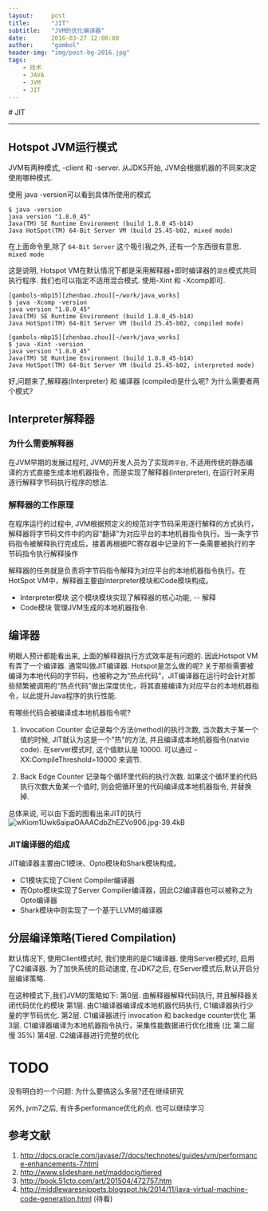 ```yaml
---
layout:     post
title:      "JIT"
subtitle:   "JVM的优化编译器"
date:       2016-03-27 12:00:00
author:     "gambol"
header-img: "img/post-bg-2016.jpg"
tags:
    - 技术
    - JAVA
    - JVM
    - JIT
---
```


﻿#  JIT

---

## Hotspot JVM运行模式
JVM有两种模式, -client  和 -server. 从JDK5开始, JVM会根据机器的不同来决定使用哪种模式.

使用 java  -version可以看到具体所使用的模式

    $ java -version 
    java version "1.8.0_45"
    Java(TM) SE Runtime Environment (build 1.8.0_45-b14)
    Java HotSpot(TM) 64-Bit Server VM (build 25.45-b02, mixed mode)

在上面命令里,除了  ```64-Bit Server``` 这个吸引我之外, 还有一个东西很有意思.  ```mixed mode```

这是说明, Hotspot VM在默认情况下都是采用解释器+即时编译器的```混合```模式共同执行程序.  我们也可以指定不适用混合模式. 使用-Xint 和 -Xcomp即可.

    [gambols-mbp15][zhenbao.zhou][~/work/java_works]
    $ java -Xcomp -version
    java version "1.8.0_45"
    Java(TM) SE Runtime Environment (build 1.8.0_45-b14)
    Java HotSpot(TM) 64-Bit Server VM (build 25.45-b02, compiled mode)
    
    [gambols-mbp15][zhenbao.zhou][~/work/java_works]
    $ java -Xint -version
    java version "1.8.0_45"
    Java(TM) SE Runtime Environment (build 1.8.0_45-b14)
    Java HotSpot(TM) 64-Bit Server VM (build 25.45-b02, interpreted mode)

好,问题来了,解释器(Interpreter) 和 编译器 (compiled)是什么呢? 为什么需要者两个模式?

## Interpreter解释器
### 为什么需要解释器
在JVM早期的发展过程时, JVM的开发人员为了实现```跨平台```, 不适用传统的静态编译的方式直接生成本地机器指令，而是实现了解释器(interpreter), 在运行时采用逐行解释字节码执行程序的想法.

### 解释器的工作原理
在程序运行的过程中, JVM根据预定义的规范对字节码采用逐行解释的方式执行，解释器将字节码文件中的内容“翻译”为对应平台的本地机器指令执行。当一条字节码指令被解释执行完成后，接着再根据PC寄存器中记录的下一条需要被执行的字节码指令执行解释操作

解释器的任务就是负责将字节码指令解释为对应平台的本地机器指令执行。在HotSpot VM中，解释器主要由Interpreter模块和Code模块构成。

- Interpreter模块
这个模块模块实现了解释器的核心功能, -- 解释
- Code模块
管理JVM生成的本地机器指令.

## 编译器
明眼人预计都能看出来, 上面的解释器执行方式效率是有问题的. 因此Hotspot VM有弄了一个编译器. 通常叫做JIT编译器. Hotspot是怎么做的呢? 
关于那些需要被编译为本地代码的字节码，也被称之为“热点代码”，JIT编译器在运行时会针对那些频繁被调用的“热点代码”做出深度优化，将其直接编译为对应平台的本地机器指令，以此提升Java程序的执行性能.

有哪些代码会被编译成本地机器指令呢?
1. Invocation Counter  会记录每个方法(method)的执行次数, 当次数大于某一个值的时候, JIT就认为这是一个"热"的方法, 并且编译成本地机器指令(natvie code). 在server模式时,  这个值默认是 10000. 可以通过 -XX:CompileThreshold=10000 来调节.

2. Back Edge Counter 记录每个循环里代码的执行次数. 如果这个循环里的代码执行次数大鱼某一个值时, 则会把循环里的代码编译成本地机器指令, 并替换掉. 

总体来说, 可以由下面的图看出来JIT的执行
![wKiom1Uwk6aipaOAAACdbZhEZVo906.jpg-39.4kB][1]

### JIT编译器的组成
JIT编译器主要由C1模块、Opto模块和Shark模块构成。
- C1模块实现了Client Compiler编译器
- 而Opto模块实现了Server Compiler编译器，因此C2编译器也可以被称之为Opto编译器
- Shark模块中则实现了一个基于LLVM的编译器

## 分层编译策略(Tiered Compilation)
默认情况下, 使用Client模式时, 我们使用的是C1编译器. 使用Server模式时, 启用了C2编译器. 
为了加快系统的启动速度, 在JDK7之后, 在Server模式后,默认开启分层编译策略.

在这种模式下,我们JVM的策略如下:
第0层. 由解释器解释代码执行, 并且解释器关闭代码优化的模块
第1层. 由C1编译器编译成本地机器代码执行, C1编译器执行少量的字节码优化.
第2层. C1编译器进行 invocation 和 backedge counter优化
第3层. C1编译器编译为本地机器指令执行，采集性能数据进行优化措施 (比 第二层慢 35%)
第4层. C2编译器进行完整的优化

# TODO
没有明白的一个问题:
为什么要搞这么多层?还在继续研究

另外, jvm7之后, 有许多performance优化的点. 也可以继续学习

## 参考文献
1. http://docs.oracle.com/javase/7/docs/technotes/guides/vm/performance-enhancements-7.html
2. http://www.slideshare.net/maddocig/tiered
3. http://book.51cto.com/art/201504/472757.htm
4. http://middlewaresnippets.blogspot.hk/2014/11/java-virtual-machine-code-generation.html (待看)


  [1]: http://static.zybuluo.com/gambol/gfz5wf5ab9x7kmu2kqmz759b/wKiom1Uwk6aipaOAAACdbZhEZVo906.jpg
